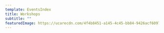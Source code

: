 ```yaml
---
template: EventsIndex
title: Workshops
subtitle: ""
featuredImage: https://ucarecdn.com/4f4b8451-a145-4c45-bb84-9426acf60971/
---
```

